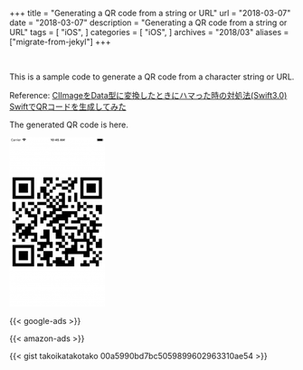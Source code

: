 +++
title = "Generating a QR code from a string or URL"
url = "2018-03-07"
date = "2018-03-07"
description = "Generating a QR code from a string or URL"
tags = [
    "iOS",
]
categories = [
    "iOS",
]
archives = "2018/03"
aliases = ["migrate-from-jekyl"]
+++

<br>

This is a sample code to generate a QR code from a character string or URL.  

Reference:
[CIImageをData型に変換したときにハマった時の対処法(Swift3.0)](https://qiita.com/coffeemk2/items/5f6f5352f9b8b1b02ec9)  
[SwiftでQRコードを生成してみた](https://qiita.com/matsuhisa_h/items/91cdeeaf32553c3b23fb)

The generated QR code is here.    

![alt](1.png)

<!-- Google Ads -->
{{< google-ads >}}

<!-- Amazon Ads -->
{{< amazon-ads >}}

{{< gist takoikatakotako 00a5990bd7bc5059899602963310ae54 >}}
